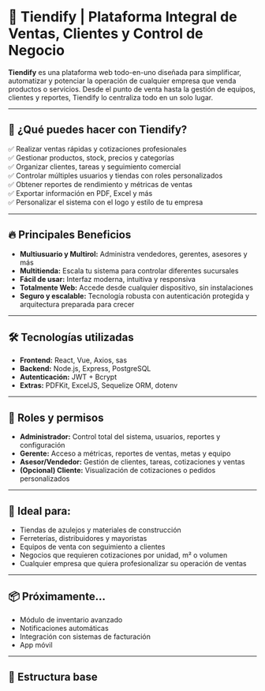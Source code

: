 # 🚀 Tiendify | Plataforma Integral de Ventas, Clientes y Control de Negocio

**Tiendify** es una plataforma web todo-en-uno diseñada para simplificar, automatizar y potenciar la operación de cualquier empresa que venda productos o servicios. Desde el punto de venta hasta la gestión de equipos, clientes y reportes, Tiendify lo centraliza todo en un solo lugar.

---

## 🧠 ¿Qué puedes hacer con Tiendify?

✅ Realizar ventas rápidas y cotizaciones profesionales  
✅ Gestionar productos, stock, precios y categorías  
✅ Organizar clientes, tareas y seguimiento comercial  
✅ Controlar múltiples usuarios y tiendas con roles personalizados  
✅ Obtener reportes de rendimiento y métricas de ventas  
✅ Exportar información en PDF, Excel y más  
✅ Personalizar el sistema con el logo y estilo de tu empresa

---

## 🔥 Principales Beneficios

- **Multiusuario y Multirol:** Administra vendedores, gerentes, asesores y más
- **Multitienda:** Escala tu sistema para controlar diferentes sucursales
- **Fácil de usar:** Interfaz moderna, intuitiva y responsiva
- **Totalmente Web:** Accede desde cualquier dispositivo, sin instalaciones
- **Seguro y escalable:** Tecnología robusta con autenticación protegida y arquitectura preparada para crecer

---

## 🛠️ Tecnologías utilizadas

- **Frontend:** React, Vue, Axios, sas
- **Backend:** Node.js, Express, PostgreSQL
- **Autenticación:** JWT + Bcrypt
- **Extras:** PDFKit, ExcelJS, Sequelize ORM, dotenv

---

## 👥 Roles y permisos

- **Administrador:** Control total del sistema, usuarios, reportes y configuración  
- **Gerente:** Acceso a métricas, reportes de ventas, metas y equipo  
- **Asesor/Vendedor:** Gestión de clientes, tareas, cotizaciones y ventas  
- **(Opcional) Cliente:** Visualización de cotizaciones o pedidos personalizados

---

## 🛒 Ideal para:

- Tiendas de azulejos y materiales de construcción  
- Ferreterías, distribuidores y mayoristas  
- Equipos de venta con seguimiento a clientes  
- Negocios que requieren cotizaciones por unidad, m² o volumen  
- Cualquier empresa que quiera profesionalizar su operación de ventas

---

## 📦 Próximamente...

- Módulo de inventario avanzado  
- Notificaciones automáticas  
- Integración con sistemas de facturación  
- App móvil

---

## 📁 Estructura base

